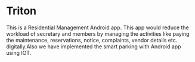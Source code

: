 # Triton
This is a Residential Management Android app.
This app would reduce the workload of secretary and members by managing the activities like paying the maintenance, reservations, notice, complaints, vendor details etc. digitally.Also we have implemented the smart parking with Android app using IOT. 
